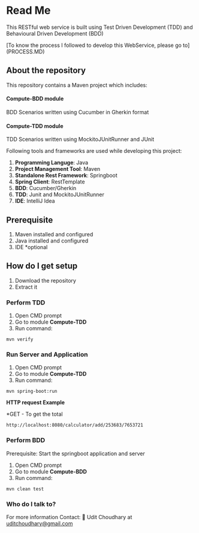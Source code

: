 # Read Me
This RESTful web service is built using Test Driven Development (TDD) and Behavioural Driven Development (BDD)

[To know the process I followed to develop this WebService, please go to] (PROCESS.MD)

## About the repository
This repository contains a Maven project which includes:
#### Compute-BDD module
BDD Scenarios written using Cucumber in Gherkin format
#### Compute-TDD module
TDD Scenarios written using MockitoJUnitRunner and JUnit

Following tools and frameworks are used while developing this project:
1. **Programming Languge**: Java
2. **Project Management Tool**: Maven
3. **Standalone Rest Framework**: Springboot
4. **Spring Client**: RestTemplate
5. **BDD**: Cucumber/Gherkin
6. **TDD**: Junit and MockitoJUnitRunner
7. **IDE**: IntelliJ Idea

## Prerequisite
1. Maven installed and configured
2. Java installed and configured
3. IDE \*optional

## How do I get setup
1. Download the repository
2. Extract it
### Perform TDD
1. Open CMD prompt
2. Go to module **Compute-TDD**
3. Run command: 
```
mvn verify
```
### Run Server and Application
1. Open CMD prompt
2. Go to module **Compute-TDD**
3. Run command: 
```
mvn spring-boot:run
```
**HTTP request Example**

*GET - To get the total
```
http://localhost:8080/calculator/add/253683/7653721
```
### Perform BDD
Prerequisite: Start the springboot application and server
1. Open CMD prompt
2. Go to module **Compute-BDD**
3. Run command: 
```
mvn clean test
```
### Who do I talk to? ###

For more information Contact: :email: Udit Choudhary at uditchoudhary@gmail.com
